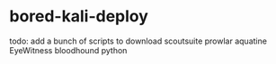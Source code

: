 # bored-kali-deploy

todo:
add a bunch of scripts to download
scoutsuite
prowlar
aquatine
EyeWitness
bloodhound python
